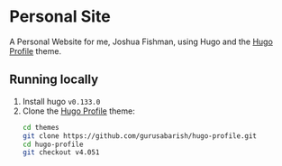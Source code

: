 # Personal Site
A Personal Website for me, Joshua Fishman, using Hugo and the [Hugo Profile](https://themes.gohugo.io/themes/hugo-profile/#example-site-httpshugo-profilenetlifyapphttpshugo-profilenetlifyapp) theme.

## Running locally
1. Install hugo `v0.133.0`
1. Clone the [Hugo Profile](https://themes.gohugo.io/themes/hugo-profile/#example-site-httpshugo-profilenetlifyapphttpshugo-profilenetlifyapp) theme:
    ```sh
    cd themes
    git clone https://github.com/gurusabarish/hugo-profile.git
    cd hugo-profile
    git checkout v4.051
    ```
